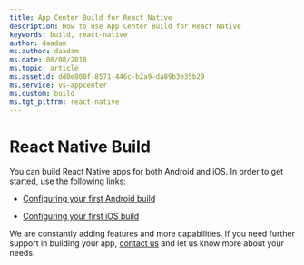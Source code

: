 ```yaml
---
title: App Center Build for React Native
description: How to use App Center Build for React Native
keywords: build, react-native
author: daadam
ms.author: daadam
ms.date: 08/08/2018
ms.topic: article
ms.assetid: dd0e800f-8571-446c-b2a9-da89b3e35b29
ms.service: vs-appcenter
ms.custom: build
ms.tgt_pltfrm: react-native
---
```


# React Native Build

You can build React Native apps for both Android and iOS. In order to get started, use the following links:

- [Configuring your first Android build](~/build/react-native/android/index.md)

- [Configuring your first iOS build](~/build/react-native/ios/index.md)

We are constantly adding features and more capabilities. If you need further support in building your app, [contact us](https://intercom.help/appcenter/) and let us know more about your needs.
